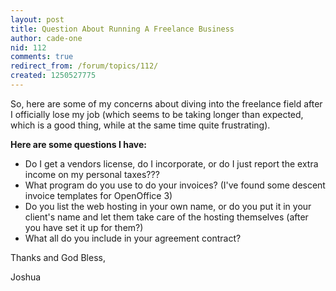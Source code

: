 ```yaml
---
layout: post
title: Question About Running A Freelance Business
author: cade-one
nid: 112
comments: true
redirect_from: /forum/topics/112/
created: 1250527775
---
```

<p>So, here are some of my concerns about diving into the freelance field after I officially lose my job (which seems to be taking longer than expected, which is a good thing, while at the same time quite frustrating).</p>
<p><strong>Here are some questions I have:</strong></p>
<ul>
    <li>Do I get a vendors license, do I incorporate, or do I just report the extra income on my personal taxes???</li>
    <li>What program do you use to do your invoices? (I've found some descent invoice templates for OpenOffice 3)</li>
    <li>Do you list the web hosting in your own name, or do you put it in your client's name and let them take care of the hosting themselves (after you have set it up for them?)</li>
    <li>What all do you include in your agreement contract?</li>
</ul>
<p>Thanks and God Bless,</p>
<p>Joshua</p>
